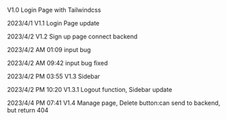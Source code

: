 V1.0 Login Page with Tailwindcss

2023/4/1
V1.1 Login Page update

2023/4/2
V1.2
Sign up page
connect backend

2023/4/2 AM 01:09
input bug

2023/4/2 AM 09:42
input bug fixed

2023/4/2 PM 03:55
V1.3
Sidebar

2023/4/2 PM 10:20
V1.3.1
Logout function, Sidebar update

2023/4/4 PM 07:41
V1.4
Manage page, Delete button:can send to backend, but return 404
